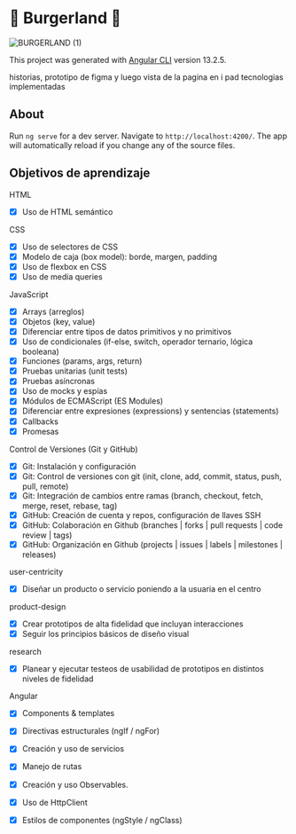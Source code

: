 # 🍟 Burgerland 🍔

![BURGERLAND (1)](https://user-images.githubusercontent.com/91855816/161407720-7d8ffad4-b7ed-4ec8-920b-eb91e9c7fd13.png)

This project was generated with [Angular CLI](https://github.com/angular/angular-cli) version 13.2.5.

historias, prototipo de figma y luego vista de la pagina en i pad tecnologias implementadas 

## About 

Run `ng serve` for a dev server. Navigate to `http://localhost:4200/`. The app will automatically reload if you change any of the source files.

## Objetivos de aprendizaje

HTML

- [x] Uso de HTML semántico

CSS

 - [x] Uso de selectores de CSS
 - [x] Modelo de caja (box model): borde, margen, padding
 - [x] Uso de flexbox en CSS
 - [x]  Uso de media queries
 
JavaScript

 - [x] Arrays (arreglos)
 - [x] Objetos (key, value)
 - [x] Diferenciar entre tipos de datos primitivos y no primitivos
 - [x] Uso de condicionales (if-else, switch, operador ternario, lógica booleana)
 - [x] Funciones (params, args, return)
 - [x] Pruebas unitarias (unit tests)
 - [x] Pruebas asíncronas
 - [x] Uso de mocks y espías
 - [x] Módulos de ECMAScript (ES Modules)
 - [x] Diferenciar entre expresiones (expressions) y sentencias (statements)
 - [x] Callbacks
 - [x] Promesas

Control de Versiones (Git y GitHub)

 - [x] Git: Instalación y configuración
 - [x] Git: Control de versiones con git (init, clone, add, commit, status, push, pull, remote)
 - [x] Git: Integración de cambios entre ramas (branch, checkout, fetch, merge, reset, rebase, tag)
 - [x] GitHub: Creación de cuenta y repos, configuración de llaves SSH
 - [x] GitHub: Colaboración en Github (branches | forks | pull requests | code review | tags)
 - [x] GitHub: Organización en Github (projects | issues | labels | milestones | releases)

user-centricity

 - [x] Diseñar un producto o servicio poniendo a la usuaria en el centro
 
product-design

 - [x] Crear prototipos de alta fidelidad que incluyan interacciones
 - [x] Seguir los principios básicos de diseño visual

research

 - [x] Planear y ejecutar testeos de usabilidad de prototipos en distintos niveles de fidelidad

Angular
 - [x] Components & templates
 - [x] Directivas estructurales (ngIf / ngFor)
 - [x] Creación y uso de servicios
 - [x] Manejo de rutas
 - [x] Creación y uso Observables.
 - [x] Uso de HttpClient
 - [x] Estilos de componentes (ngStyle / ngClass)
 
